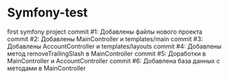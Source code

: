 # Symfony-test
first symfony project
commit #1: Добавлены файлы нового проекта
commit #2: Добавлены MainController и templates/main
commit #3: Добавлены AccountController и templates/layouts
commit #4: Добавлены метод removeTrailingSlash в MainController
commit #5: Доработки в MainController и AccountController
commit #6: Добавлена база данных с методами в MainController
